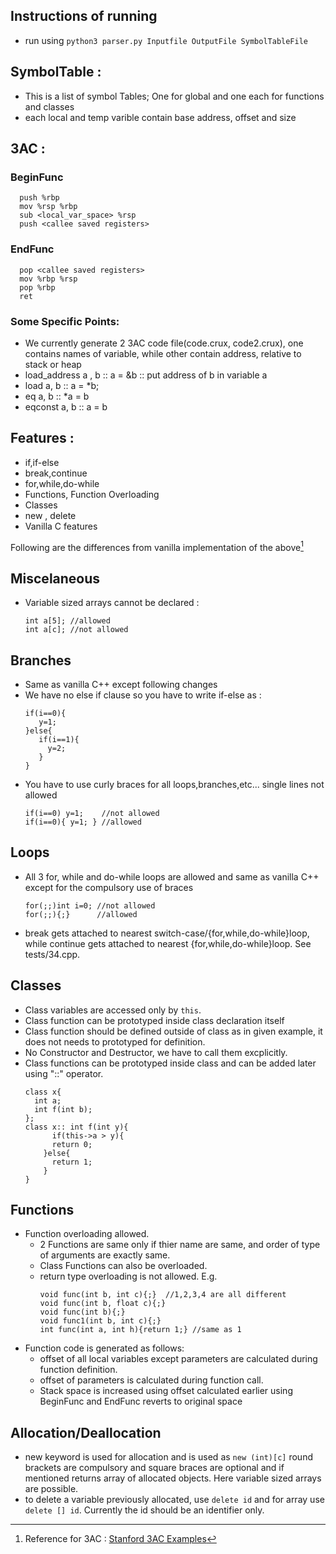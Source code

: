 ## Instructions of running
- run using ``python3 parser.py Inputfile OutputFile SymbolTableFile``

## SymbolTable : 
- This is a list of symbol Tables; One for global and one each for functions and classes
- each local and temp varible contain base address, offset and size


## 3AC :
### BeginFunc 
```
  push %rbp
  mov %rsp %rbp
  sub <local_var_space> %rsp
  push <callee saved registers>
```

### EndFunc
```
  pop <callee saved registers>
  mov %rbp %rsp
  pop %rbp
  ret
```
### Some Specific Points:
  - We currently generate 2 3AC code file(code.crux, code2.crux), one contains names of variable, while other contain address, relative to stack or heap
  - load_address a , b ::  a = &b :: put address of b in variable a
  - load a, b :: a = *b; 
  - eq a, b :: *a = b
  - eqconst a, b :: a = b

## Features :
- if,if-else
- break,continue
- for,while,do-while
- Functions, Function Overloading
- Classes
- new , delete
- Vanilla C features

Following are the differences from vanilla implementation of the above[^1]
## Miscelaneous
- Variable sized arrays cannot be declared :
  ```
  int a[5]; //allowed
  int a[c]; //not allowed
  ```
## Branches
 - Same as vanilla C++ except following changes
 - We have no else if clause so you have to write if-else as :
   ```
   if(i==0){
      y=1;
   }else{
      if(i==1){
        y=2;
      }
   }
   ```
 - You have to use curly braces for all loops,branches,etc... single lines not allowed
   ```
   if(i==0) y=1;    //not allowed
   if(i==0){ y=1; } //allowed
   ```
## Loops
- All 3 for, while and do-while loops are allowed and same as vanilla C++ except for the compulsory use of braces
  ```
  for(;;)int i=0; //not allowed
  for(;;){;}      //allowed
  ```
- break gets attached to nearest switch-case/\{for,while,do-while\}loop, while continue gets attached to nearest \{for,while,do-while\}loop. See tests/34.cpp.

## Classes
- Class variables are accessed only by ``this``. 
- Class function can be prototyped inside class declaration itself
- Class function should be defined outside of class as in given example, it does not needs to prototyped for definition.
- No Constructor and Destructor, we have to call them excplicitly.
- Class functions can be prototyped inside class and can be added later using "::" operator.
  ```
  class x{
    int a;
    int f(int b);
  };
  class x:: int f(int y){
    	if(this->a > y){
       	return 0;
      }else{
      	return 1;
      }
  }
  ```

## Functions
- Function overloading allowed.
  - 2 Functions are same only if thier name are same, and order of type of arguments are exactly same.
  - Class Functions can also be overloaded.
  - return type overloading is not allowed. E.g. 
    ```
    void func(int b, int c){;}  //1,2,3,4 are all different
    void func(int b, float c){;}
    void func(int b){;}
    void func1(int b, int c){;}
    int func(int a, int h){return 1;} //same as 1
    ```
- Function code is generated as follows:
  - offset of all local variables except parameters are calculated during function definition.
  - offset of parameters is calculated during function call.
  - Stack space is increased using offset calculated earlier using BeginFunc and EndFunc reverts to original space

## Allocation/Deallocation
- new keyword is used for allocation and is used as ```new (int)[c]``` round brackets are compulsory and square braces are optional and if mentioned returns array of allocated objects. Here variable sized arrays are possible.
- to delete a variable previously allocated, use ``delete id`` and for array use ``delete [] id``. Currently the id should be an identifier only.

[^1]: Reference for 3AC : [Stanford 3AC Examples](https://web.stanford.edu/class/archive/cs/cs143/cs143.1128/handouts/240%20TAC%20Examples.pdf )


